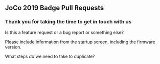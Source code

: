 ## JoCo 2019 Badge Pull Requests

### Thank you for taking the time to get in touch with us

Is this a feature request or a bug report or something else?

Please include information from the startup screen, including the firmware version.

What steps do we need to take to duplicate?
